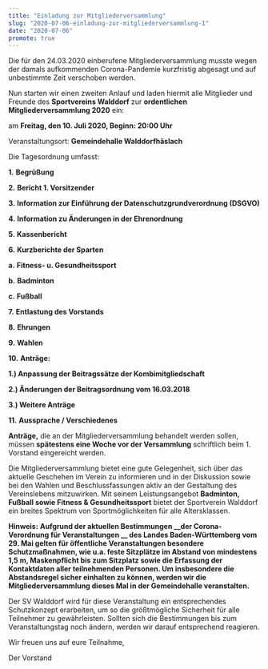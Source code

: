```yaml
---
title: "Einladung zur Mitgliederversammlung"
slug: "2020-07-06-einladung-zur-mitgliederversammlung-1"
date: "2020-07-06"
promote: true
---
```

Die für den 24.03.2020 einberufene Mitgliederversammlung musste wegen der damals aufkommenden Corona-Pandemie kurzfristig abgesagt und auf unbestimmte Zeit verschoben werden.


Nun starten wir einen zweiten Anlauf und laden hiermit alle Mitglieder und Freunde des **Sportvereins Walddorf** zur **ordentlichen Mitgliederversammlung 2020** ein:


am **Freitag, den 10. Juli 2020, Beginn: 20:00 Uhr**


Veranstaltungsort: **Gemeindehalle Walddorfhäslach**


Die Tagesordnung umfasst:


**1.** **Begrüßung**


**2.** **Bericht 1. Vorsitzender**


**3.** **Information zur Einführung der Datenschutzgrundverordnung (DSGVO)**


**4.** **Information zu Änderungen in der Ehrenordnung**


**5.** **Kassenbericht**


**6.** **Kurzberichte der Sparten**


**a.** **Fitness- u. Gesundheitssport**


**b.** **Badminton**


**c.** **Fußball**


**7.** **Entlastung des Vorstands**


**8.** **Ehrungen**


**9.** **Wahlen**


**10.** **Anträge:**


**1.) Anpassung der Beitragssätze der Kombimitgliedschaft**


**2.) Änderungen der Beitragsordnung vom 16.03.2018**


**3.) Weitere Anträge**


**11.** **Aussprache / Verschiedenes**


**Anträge,** die an der Mitgliederversammlung behandelt werden sollen, müssen **spätestens eine Woche vor der Versammlung** schriftlich beim 1. Vorstand eingereicht werden.


Die Mitgliederversammlung bietet eine gute Gelegenheit, sich über das aktuelle Geschehen im Verein zu informieren und in der Diskussion sowie bei den Wahlen und Beschlussfassungen aktiv an der Gestaltung des Vereinslebens mitzuwirken. Mit seinem Leistungsangebot **Badminton, Fußball sowie Fitness &amp; Gesundheitssport** bietet der Sportverein Walddorf ein breites Spektrum von Sportmöglichkeiten für alle Altersklassen.


**Hinweis:** **Aufgrund der aktuellen Bestimmungen  __der Corona-Verordnung für Veranstaltungen __ des Landes Baden-Württemberg vom 29. Mai gelten für öffentliche Veranstaltungen besondere Schutzmaßnahmen, wie u.a. feste Sitzplätze im Abstand von mindestens 1,5 m, Maskenpflicht bis zum Sitzplatz sowie die Erfassung der Kontaktdaten aller teilnehmenden Personen. Um insbesondere die Abstandsregel sicher einhalten zu können, werden wir die Mitgliederversammlung dieses Mal in der Gemeindehalle veranstalten.**


Der SV Walddorf wird für diese Veranstaltung ein entsprechendes Schutzkonzept erarbeiten, um so die größtmögliche Sicherheit für alle Teilnehmer zu gewährleisten. Sollten sich die Bestimmungen bis zum Veranstaltungstag noch ändern, werden wir darauf entsprechend reagieren.


Wir freuen uns auf eure Teilnahme,


Der Vorstand
